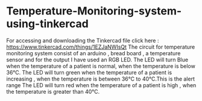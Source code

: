 # Temperature-Monitoring-system-using-tinkercad
For accessing and downloading the Tinkercad file click here : https://www.tinkercad.com/things/1EZJaNWIsQt
The circuit for temperature monitoring system consist of an arduino  , bread board , a temperature sensor and for the output I have used an RGB LED.
The LED will turn Blue when the temperature of a patient is normal, when the temperature is below 36°C.
The LED will turn green when the temperature of a patient is increasing , when the temperature is between 36°C to 40°C.This is the alert range 
The LED will turn red when the temperature of a patient is high , when the temperature is greater than  40°C.
